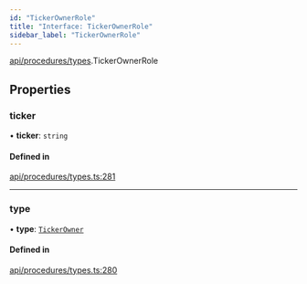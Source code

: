 ```yaml
---
id: "TickerOwnerRole"
title: "Interface: TickerOwnerRole"
sidebar_label: "TickerOwnerRole"
---
```


[api/procedures/types](../../../../../modules/API/Procedures/Types/Types.md).TickerOwnerRole

## Properties

### ticker

• **ticker**: `string`

#### Defined in

[api/procedures/types.ts:281](https://github.com/PolymeshAssociation/polymesh-sdk/blob/fbf6882d0/src/api/procedures/types.ts#L281)

___

### type

• **type**: [`TickerOwner`](../../../../../enums/API/Procedures/Types/RoleType/RoleType.md#tickerowner)

#### Defined in

[api/procedures/types.ts:280](https://github.com/PolymeshAssociation/polymesh-sdk/blob/fbf6882d0/src/api/procedures/types.ts#L280)

